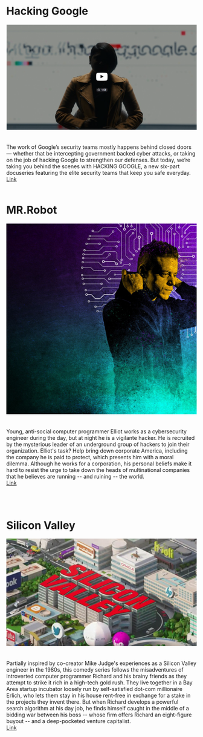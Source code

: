 # Hacking Google
![google](https://github.com/b1ackven0m/cyberRoad/blob/main/serieses/Images/google.png) <br/><br/><br/>
The work of Google’s security teams mostly happens behind closed doors — whether that be intercepting government backed cyber attacks, or taking on the job of hacking Google to strengthen our defenses. But today, we’re taking you behind the scenes with HACKING GOOGLE, a new six-part docuseries featuring the elite security teams that keep you safe everyday.<br/>
[Link](https://blog.google/technology/safety-security/meet-the-hackers-keeping-you-safe-online/)
<br/><br/>
# MR.Robot
![mr.robot](https://github.com/b1ackven0m/cyberRoad/blob/main/serieses/Images/mr_robot_miles_usa_ringer.jpg)<br/><br/><br/>
Young, anti-social computer programmer Elliot works as a cybersecurity engineer during the day, but at night he is a vigilante hacker. He is recruited by the mysterious leader of an underground group of hackers to join their organization. Elliot's task? Help bring down corporate America, including the company he is paid to protect, which presents him with a moral dilemma. Although he works for a corporation, his personal beliefs make it hard to resist the urge to take down the heads of multinational companies that he believes are running -- and ruining -- the world.
<br/>
[Link](https://t.me/RobotBGD)

<br/><br/>
# Silicon Valley
![siliconvalley](https://github.com/b1ackven0m/cyberRoad/blob/main/serieses/Images/silicon_valley.jpg)<br/><br/><br/>
Partially inspired by co-creator Mike Judge's experiences as a Silicon Valley engineer in the 1980s, this comedy series follows the misadventures of introverted computer programmer Richard and his brainy friends as they attempt to strike it rich in a high-tech gold rush. They live together in a Bay Area startup incubator loosely run by self-satisfied dot-com millionaire Erlich, who lets them stay in his house rent-free in exchange for a stake in the projects they invent there. But when Richard develops a powerful search algorithm at his day job, he finds himself caught in the middle of a bidding war between his boss -- whose firm offers Richard an eight-figure buyout -- and a deep-pocketed venture capitalist.
<br/>
[Link](https://asla.egybest.bid/series/silicon-valley-2014/)
